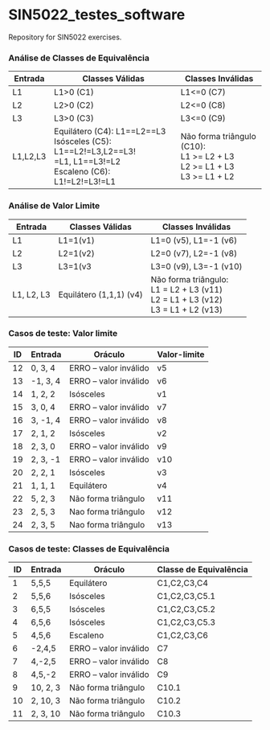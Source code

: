 # SIN5022_testes_software
Repository for SIN5022 exercises.

### Análise de Classes de Equivalência
| Entrada | Classes Válidas | Classes Inválidas     |
|---------|-----------------|-----------------------|
|L1|L1>0 (C1)|L1<=0 (C7)|
|L2|L2>0 (C2)|L2<=0 (C8)|
|L3|L3>0 (C3)|L3<=0 (C9)|
|L1,L2,L3|Equilátero (C4): L1==L2==L3 <br>Isósceles (C5): L1==L2!=L3,L2==L3!<br>=L1, L1==L3!=L2<br>Escaleno (C6): L1!=L2!=L3!=L1| Não forma triângulo (C10):<br> L1 >= L2 + L3<br> L2 >= L1 + L3<br> L3 >= L1 + L2<br>

### Análise de Valor Limite
| Entrada | Classes Válidas | Classes Inválidas     |
|---------|-----------------|-----------------------|
|    L1   | L1=1(v1)        | L1=0 (v5), L1=-1 (v6) |
|    L2   | L2=1(v2)        | L2=0 (v7), L2=-1 (v8) |
|    L3   | L3=1(v3         | L3=0 (v9), L3=-1 (v10)|
|L1, L2, L3 | Equilátero (1,1,1) (v4)  |Não forma triângulo:<br>L1 = L2 + L3 (v11)<br> L2 = L1 + L3 (v12)<br> L3 = L1 + L2 (v13)   |


### Casos de teste: Valor limite
| ID | Entrada | Oráculo            | Valor-limite |
|----|---------|--------------------|--------------|
|12| 0, 3, 4 |ERRO – valor inválido |v5            |
|13| -1, 3, 4|ERRO – valor inválido |v6            |
|14| 1, 2, 2 |Isósceles             |v1            |
|15| 3, 0, 4 |ERRO – valor inválido |v7            |
|16| 3, -1, 4|ERRO – valor inválido |v8            |
|17| 2, 1, 2 |Isósceles             |v2            |
|18| 2, 3, 0 |ERRO – valor inválido |v9            |
|19| 2, 3, -1|ERRO – valor inválido |v10           |
|20| 2, 2, 1 |Isósceles             |v3            |
|21| 1, 1, 1 |Equilátero            |v4            |
|22| 5, 2, 3 |Não forma triângulo   |v11           |
|23|2, 5, 3  |Nao forma triângulo   |v12           |
|24|2, 3, 5  |Nao forma triângulo   |v13           |

### Casos de teste: Classes de Equivalência
| ID | Entrada | Oráculo            | Classe de Equivalência |
|----|---------|--------------------|------------------------|
|1 | 5,5,5    |Equilátero            |C1,C2,C3,C4            |
|2 | 5,5,6    |Isósceles             |C1,C2,C3,C5.1          |
|3 | 6,5,5    |Isósceles             |C1,C2,C3,C5.2          |
|4 | 6,5,6    |Isósceles             |C1,C2,C3,C5.3          |
|5 | 4,5,6    |Escaleno              |C1,C2,C3,C6            |
|6 | -2,4,5   |ERRO – valor inválido |C7                     |
|7 | 4,-2,5   |ERRO – valor inválido |C8                     |
|8 | 4,5,-2   |ERRO – valor inválido |C9                     |
|9 | 10, 2, 3 |Não forma triângulo   |C10.1                  |
|10| 2, 10, 3 |Não forma triângulo   |C10.2                  |
|11|2, 3, 10  |Não forma triângulo   |C10.3                  |
